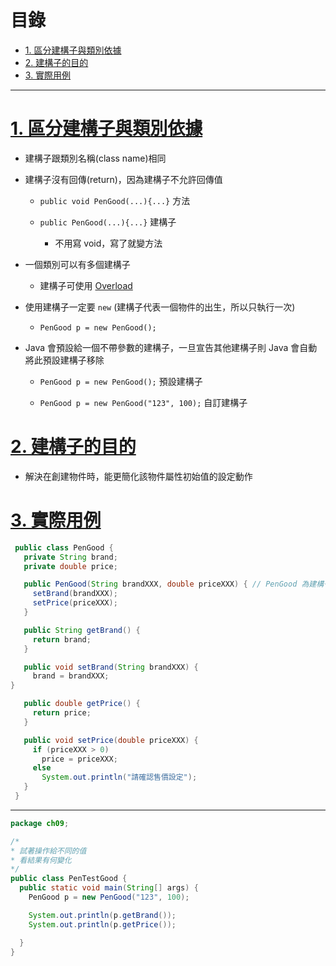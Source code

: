 <h1 id="top">目錄</h1>

- [1. 區分建構子與類別依據](#s1)
- [2. 建構子的目的](#s2)
- [3. 實際用例](#s3)

---

# <a id="s1" class="md-title" href="#top">1. 區分建構子與類別依據</a>

- 建構子跟類別名稱(class name)相同

- 建構子沒有回傳(return)，因為建構子不允許回傳值

  - <code>public void PenGood(...)&#123;...&#125;</code> 方法

  - <code>public PenGood(...)&#123;...&#125;</code> 建構子

    - 不用寫 void，寫了就變方法

- 一個類別可以有多個建構子

  - 建構子可使用 [Overload](https://www.runoob.com/java/java-override-overload.html)

- 使用建構子一定要 `new` (建構子代表一個物件的出生，所以只執行一次)

  - `PenGood p = new PenGood();`

- Java 會預設給一個不帶參數的建構子，一旦宣告其他建構子則 Java 會自動將此預設建構子移除

  - `PenGood p = new PenGood();` 預設建構子

  - `PenGood p = new PenGood("123", 100);` 自訂建構子

# <a id="s2" class="md-title" href="#top">2. 建構子的目的</a>

- 解決在創建物件時，能更簡化該物件屬性初始值的設定動作

# <a id="s3" class="md-title" href="#top">3. 實際用例</a>

```java
 public class PenGood {
   private String brand;
   private double price;

   public PenGood(String brandXXX, double priceXXX) { // PenGood 為建構子
     setBrand(brandXXX);
     setPrice(priceXXX);
   }

   public String getBrand() {
     return brand;
   }

   public void setBrand(String brandXXX) {
     brand = brandXXX;
}

   public double getPrice() {
     return price;
   }

   public void setPrice(double priceXXX) {
     if (priceXXX > 0)
       price = priceXXX;
     else
       System.out.println("請確認售價設定");
   }
 }
```

---

```java
package ch09;

/*
* 試著操作給不同的值
* 看結果有何變化
*/
public class PenTestGood {
  public static void main(String[] args) {
    PenGood p = new PenGood("123", 100);

    System.out.println(p.getBrand());
    System.out.println(p.getPrice());

  }
}
```
